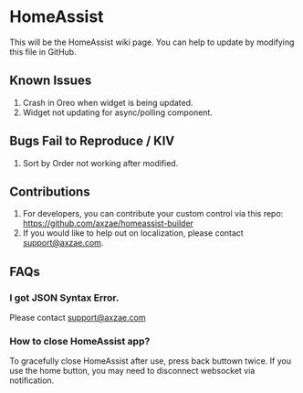 # HomeAssist

This will be the HomeAssist wiki page. You can help to update by modifying this file in GitHub.

## Known Issues

1. Crash in Oreo when widget is being updated.
2. Widget not updating for async/polling component.

## Bugs Fail to Reproduce / KIV

1. Sort by Order not working after modified.


## Contributions

1. For developers, you can contribute your custom control via this repo: https://github.com/axzae/homeassist-builder
2. If you would like to help out on localization, please contact support@axzae.com.

## FAQs

### I got JSON Syntax Error.

Please contact support@axzae.com

### How to close HomeAssist app?

To gracefully close HomeAssist after use, press back buttown twice. If you use the home button, you may need to disconnect websocket via notification.
